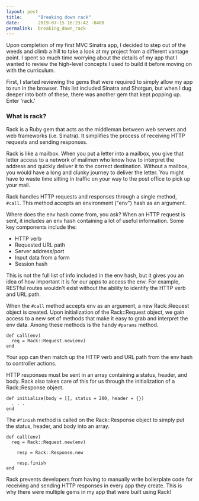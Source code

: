 ```yaml
---
layout: post
title:      "Breaking down rack"
date:       2019-07-15 16:23:42 -0400
permalink:  breaking_down_rack
---
```



Upon completion of my first MVC Sinatra app, I decided to step out of the weeds and climb a hill to take a look at my project from a different vantage point. I spent so much time worrying about the details of my app that I wanted to review the high-level concepts I used to build it before moving on with the curriculum.

First, I started reviewing the gems that were required to simply allow my app to run in the browser. This list included Sinatra and Shotgun, but when I dug deeper into both of these, there was another gem that kept popping up. Enter 'rack.'

### What is rack?

Rack is a Ruby gem that acts as the middleman between web servers and web frameworks (i.e. Sinatra). It simplifies the process of receiving HTTP requests and sending responses.

Rack is like a mailbox. When you put a letter into a mailbox, you give that letter access to a network of mailmen who know how to interpret the address and quickly deliver it to the correct destination. Without a mailbox, you would have a long and clunky journey to deliver the letter. You might have to waste time sitting in traffic on your way to the post office to pick up your mail.

Rack handles HTTP requests and responses through a single method, `#call`. This method accepts an environment ("env") hash as an argument. 

Where does the env hash come from, you ask? When an HTTP request is sent, it includes an env hash containing a lot of useful information. Some key components include the:
* HTTP verb
* Requested URL path
* Server address/port
* Input data from a form
* Session hash

This is not the full list of info included in the env hash, but it gives you an idea of how important it is for our apps to access the env. For example, RESTful routes wouldn't exist without the ability to identify the HTTP verb and URL path.

When the `#call` method accepts env as an argument, a new Rack::Request object is created. Upon initialization of the Rack::Request object, we gain access to a new set of methods that make it easy to grab and interpret the env data. Among these methods is the handy `#params` method.

```
def call(env)
  req = Rack::Request.new(env)
end
```

Your app can then match up the HTTP verb and URL path from the env hash to controller actions.

HTTP responses must be sent in an array containing a status, header, and body. Rack also takes care of this for us through the initialization of a Rack::Response object.

```
def initialize(body = [], status = 200, header = {})
  . . .
end
```

The `#finish` method is called on the Rack::Response object to simply put the status, header, and body into an array.

```
def call(env)
  req = Rack::Request.new(env)
	
	resp = Rack::Response.new
	
	resp.finish
end
```

Rack prevents developers from having to manually write boilerplate code for receiving and sending HTTP responses in every app they create. This is why there were multiple gems in my app that were built using Rack!




